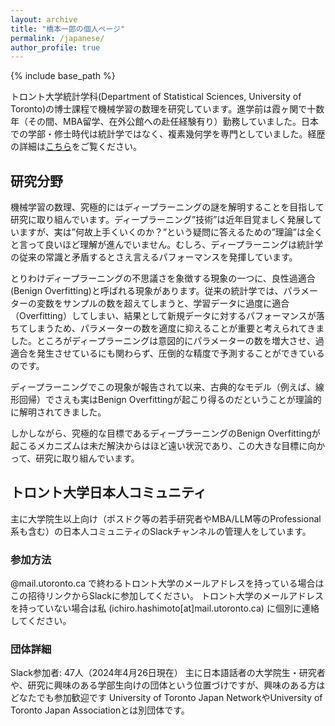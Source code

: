```yaml
---
layout: archive
title: "橋本一郎の個人ページ"
permalink: /japanese/
author_profile: true
---
```


{% include base_path %}

トロント大学統計学科(Department of Statistical Sciences, University of Toronto)の博士課程で機械学習の数理を研究しています。進学前は霞ヶ関で十数年（その間、MBA留学、在外公館への赴任経験有り）勤務していました。日本での学部・修士時代は統計学ではなく、複素幾何学を専門としていました。経歴の詳細は[こちら](https://ichiro-h.github.io/files/CV-Ichiro-Hashimoto.pdf)をご覧ください。

<h2>研究分野</h2>

機械学習の数理、究極的にはディープラーニングの謎を解明することを目指して研究に取り組んでいます。ディープラーニング”技術”は近年目覚ましく発展していますが、実は”何故上手くいくのか？”という疑問に答えるための”理論”は全くと言って良いほど理解が進んでいません。むしろ、ディープラーニングは統計学の従来の常識と矛盾するとさえ言えるパフォーマンスを発揮しています。

とりわけディープラーニングの不思議さを象徴する現象の一つに、良性過適合(Benign Overfitting)と呼ばれる現象があります。従来の統計学では、パラメーターの変数をサンプルの数を超えてしまうと、学習データに過度に適合（Overfitting）してしまい、結果として新規データに対するパフォーマンスが落ちてしまうため、パラメーターの数を適度に抑えることが重要と考えられてきました。ところがディープラーニングは意図的にパラメーターの数を増大させ、過適合を発生させているにも関わらず、圧倒的な精度で予測することができているのです。

ディープラーニングでこの現象が報告されて以来、古典的なモデル（例えば、線形回帰）でさえも実はBenign Overfittingが起こり得るのだということが理論的に解明されてきました。

しかしながら、究極的な目標であるディープラーニングのBenign Overfittingが起こるメカニズムは未だ解決からはほど遠い状況であり、この大きな目標に向かって、研究に取り組んでいます。

<h2>トロント大学日本人コミュニティ</h2>

主に大学院生以上向け（ポスドク等の若手研究者やMBA/LLM等のProfessional系も含む）の日本人コミュニティのSlackチャンネルの管理人をしています。

<h3>参加方法</h3>

@mail.utoronto.ca で終わるトロント大学のメールアドレスを持っている場合はこの招待リンクからSlackに参加してください。
トロント大学のメールアドレスを持っていない場合は私 (ichiro.hashimoto[at]mail.utoronto.ca) に個別に連絡してください。

<h3>団体詳細</h3>

Slack参加者: 47人（2024年4月26日現在）
主に日本語話者の大学院生・研究者や、研究に興味のある学部生向けの団体という位置づけですが、興味のある方はどなたでも参加歓迎です
University of Toronto Japan NetworkやUniversity of Toronto Japan Associationとは別団体です。